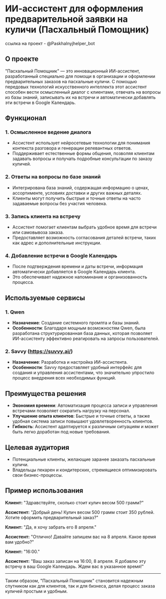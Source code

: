 # ИИ-ассистент для оформления предварительной заявки на куличи (Пасхальный Помощник)

ссылка на проект - @Paskhalnyjhelper_bot

## О проекте

"Пасхальный Помощник" — это инновационный ИИ-ассистент, разработанный специально для помощи в организации и оформлении предварительных заказов на пасхальные куличи. С помощью передовых технологий искусственного интеллекта этот ассистент способен вести осмысленный диалог с клиентами, отвечать на вопросы из базы знаний, записывать их на встречи и автоматически добавлять эти встречи в Google Календарь.

## Функционал

### 1. **Осмысленное ведение диалога**
   - Ассистент использует нейросетевые технологии для понимания контекста разговора и генерации релевантных ответов.
   - Поддерживает естественные формы общения, позволяя клиентам задавать вопросы и получать подробные консультации по заказу куличей.

### 2. **Ответы на вопросы по базе знаний**
   - Интегрирована база знаний, содержащая информацию о ценах, ассортименте, условиях доставки и других важных деталях.
   - Клиенты могут получить быстрые и точные ответы на часто задаваемые вопросы без участия человека.

### 3. **Запись клиента на встречу**
   - Ассистент помогает клиентам выбрать удобное время для встречи или самовывоза заказа.
   - Предоставляет возможность согласования деталей встречи, таких как адрес и дополнительные инструкции.

### 4. **Добавление встречи в Google Календарь**
   - После подтверждения времени и даты встречи, информация автоматически добавляется в Google Календарь клиента.
   - Это обеспечивает надежное напоминание и организованность процесса.

## Используемые сервисы

### 1. **Qwen**
   - **Назначение**: Создание системного промпта и базы знаний.
   - **Особенности**: Благодаря мощным возможностям Qwen, была разработана структурированная база данных, которая позволяет ИИ-ассистенту эффективно реагировать на запросы пользователей.

### 2. **Savvy (https://suvvy.ai/)**
   - **Назначение**: Разработка и настройка ИИ-ассистента.
   - **Особенности**: Savvy предоставляет удобный интерфейс для создания и управления ассистентами, что значительно упростило процесс внедрения всех необходимых функций.

## Преимущества решения

- **Экономия времени**: Автоматизация процесса записи и управления встречами позволяет сократить нагрузку на персонал.
- **Улучшение опыта клиентов**: Быстрые и точные ответы, а также удобная система записи повышают удовлетворенность клиентов.
- **Гибкость**: Ассистент адаптируется к различным ситуациям и может быть легко доработан под новые требования.

## Целевая аудитория

- Потенциальные клиенты, желающие заранее заказать пасхальные куличи.
- Владельцы пекарен и кондитерских, стремящиеся оптимизировать свои бизнес-процессы.

## Пример использования

**Клиент:** "Здравствуйте, сколько стоит кулич весом 500 грамм?"

**Ассистент:** "Добрый день! Кулич весом 500 грамм стоит 350 рублей. Хотите оформить предварительный заказ?"

**Клиент:** "Да, я хочу забрать его 8 апреля."

**Ассистент:** "Отлично! Давайте запишем вас на 8 апреля. Какое время вам удобно?"

**Клиент:** "16:00."

**Ассистент:** "Ваш заказ записан на 16:00, 8 апреля. Я добавлю эту встречу в ваш Google Календарь. Ждем вас в указанное время!"

---

Таким образом, "Пасхальный Помощник" становится надежным спутником как для клиентов, так и для бизнеса, делая процесс заказа куличей простым и удобным.
